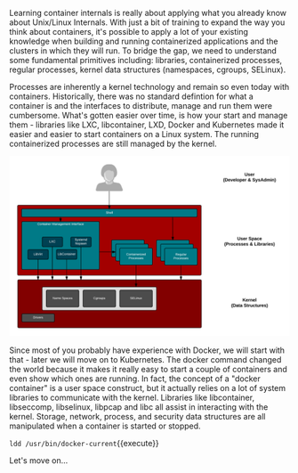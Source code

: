 Learning container internals is really about applying what you already know about Unix/Linux Internals. With just a bit of training to expand the way you think about containers, it's possible to apply a lot of your existing knowledge when building and running containerized applications and the clusters in which they will run. To bridge the gap, we need to understand some fundamental primitives including: libraries, containerized processes, regular processes, kernel data structures (namespaces, cgroups, SELinux). 

Processes are inherently a kernel technology and remain so even today with containers. Historically, there was no standard defintion for what a container is and the interfaces to distribute, manage and run them were cumbersome. What's gotten easier over time, is how your start and manage them - libraries like LXC, libcontainer, LXD, Docker and Kubernetes made it easier and easier to start containers on a Linux system. The running containerized processes are still managed by the kernel.

![Container Libraries](../../assets/intro-openshift/container-internals-lab-1/02-container-libraries.png)

Since most of you probably have experience with Docker, we will start with that - later we will move on to Kubernetes. The docker command changed the world because it makes it really easy to start a couple of containers and even show which ones are running. In fact, the concept of a "docker container" is a user space construct, but it actually relies on a lot of system libraries to communicate with the kernel. Libraries like libcontainer, libseccomp, libselinux, libpcap and libc all assist in interacting with the kernel. Storage, network, process, and security data structures are all manipulated when a container is started or stopped.

``ldd /usr/bin/docker-current``{{execute}}

Let's move on...
